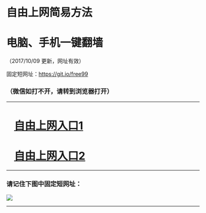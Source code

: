﻿# 自由上网简易方法

# 电脑、手机一键翻墙

（2017/10/09 更新，网址有效）

固定短网址：https://git.io/free99

### （微信如打不开，请转到浏览器打开）


***





# &nbsp;&nbsp; <a href="http://ft3516676.fwq-tz-1001.info/fwqtz01.html?t=100900113294 " target="_blank">自由上网入口1</a>
# &nbsp;&nbsp; <a href="http://ft2251227923.fwq-tz-1002.info/fwqtz02.html?t=100900110680 " target="_blank">自由上网入口2</a>
***

### 请记住下图中固定短网址：

<img src="https://s3-us-west-2.amazonaws.com/fwq-1001/yjfq-20170905okok.png" /> 


***

